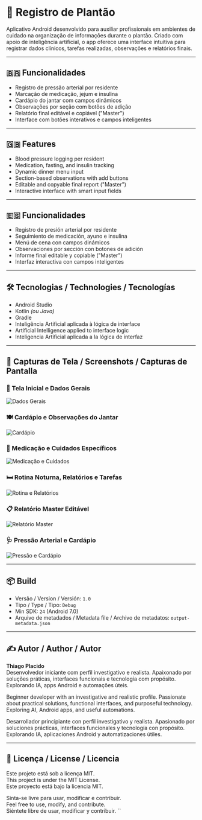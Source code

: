 # 🏥 Registro de Plantão

Aplicativo Android desenvolvido para auxiliar profissionais em ambientes de cuidado na organização de informações durante o plantão. Criado com apoio de inteligência artificial, o app oferece uma interface intuitiva para registrar dados clínicos, tarefas realizadas, observações e relatórios finais.

---

## 🇧🇷 Funcionalidades

- Registro de pressão arterial por residente
- Marcação de medicação, jejum e insulina
- Cardápio do jantar com campos dinâmicos
- Observações por seção com botões de adição
- Relatório final editável e copiável ("Master")
- Interface com botões interativos e campos inteligentes

---

## 🇬🇧 Features

- Blood pressure logging per resident
- Medication, fasting, and insulin tracking
- Dynamic dinner menu input
- Section-based observations with add buttons
- Editable and copyable final report ("Master")
- Interactive interface with smart input fields

---

## 🇪🇸 Funcionalidades

- Registro de presión arterial por residente
- Seguimiento de medicación, ayuno e insulina
- Menú de cena con campos dinámicos
- Observaciones por sección con botones de adición
- Informe final editable y copiable ("Master")
- Interfaz interactiva con campos inteligentes

---

## 🛠️ Tecnologias / Technologies / Tecnologías

- Android Studio  
- Kotlin *(ou Java)*  
- Gradle  
- Inteligência Artificial aplicada à lógica de interface  
- Artificial Intelligence applied to interface logic  
- Inteligencia Artificial aplicada a la lógica de interfaz

---

## 📸 Capturas de Tela / Screenshots / Capturas de Pantalla

### 🧾 Tela Inicial e Dados Gerais
![Dados Gerais](1.png)

### 🍽️ Cardápio e Observações do Jantar
![Cardápio](2.png)

### 💊 Medicação e Cuidados Específicos
![Medicação e Cuidados](3.png)

### 🛏️ Rotina Noturna, Relatórios e Tarefas
![Rotina e Relatórios](4.png)

### 📋 Relatório Master Editável
![Relatório Master](5.png)

### 🩺 Pressão Arterial e Cardápio
![Pressão e Cardápio](6.png)

---

## 📦 Build

- Versão / Version / Versión: `1.0`  
- Tipo / Type / Tipo: `Debug`  
- Min SDK: `24` (Android 7.0)  
- Arquivo de metadados / Metadata file / Archivo de metadatos: `output-metadata.json`

---

## ✍️ Autor / Author / Autor

**Thiago Placido**  
Desenvolvedor iniciante com perfil investigativo e realista. Apaixonado por soluções práticas, interfaces funcionais e tecnologia com propósito. Explorando IA, apps Android e automações úteis.

Beginner developer with an investigative and realistic profile. Passionate about practical solutions, functional interfaces, and purposeful technology. Exploring AI, Android apps, and useful automations.

Desarrollador principiante con perfil investigativo y realista. Apasionado por soluciones prácticas, interfaces funcionales y tecnología con propósito. Explorando IA, aplicaciones Android y automatizaciones útiles.

---

## 📄 Licença / License / Licencia

Este projeto está sob a licença MIT.  
This project is under the MIT License.  
Este proyecto está bajo la licencia MIT.

Sinta-se livre para usar, modificar e contribuir.  
Feel free to use, modify, and contribute.  
Siéntete libre de usar, modificar y contribuir.
``
